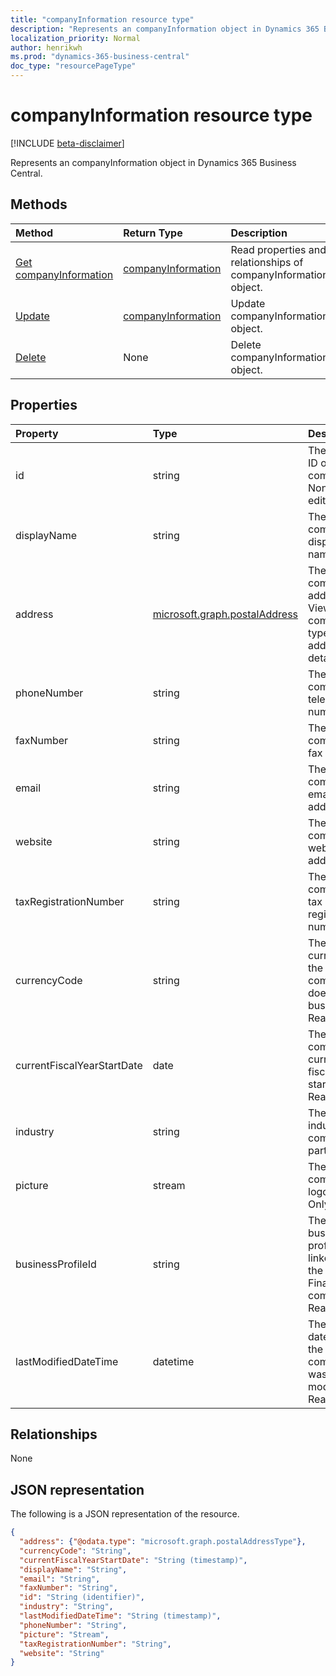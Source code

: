 ```yaml
---
title: "companyInformation resource type"
description: "Represents an companyInformation object in Dynamics 365 Business Central."
localization_priority: Normal
author: henrikwh
ms.prod: "dynamics-365-business-central"
doc_type: "resourcePageType"
---
```


# companyInformation resource type

[!INCLUDE [beta-disclaimer](../../includes/beta-disclaimer.md)]

Represents an companyInformation object in Dynamics 365 Business Central.

## Methods

| Method       | Return Type | Description |
|:-------------|:------------|:------------|
| [Get companyInformation](../api/dynamics-companyinformation-get.md) | [companyInformation](dynamics-companyinformation.md) | Read properties and relationships of companyInformation object. |
| [Update](../api/dynamics-companyinformation-update.md) | [companyInformation](dynamics-companyinformation.md) | Update companyInformation object. |
| [Delete](../api/dynamics-companyinformation-delete.md) | None | Delete companyInformation object. |

## Properties

| Property	   | Type	   |Description                           |
|:-------------|:--------|:-------------------------------------|
|id            |string|The unique ID of the company. Non-editable.|
|displayName   |string   |The company's display name.           |
|address       |[microsoft.graph.postalAddress](../resources/dynamics-complextypes.md)|The company's address. View the complex type for additional detail.|
|phoneNumber   |string   |The company's telephone number.       |
|faxNumber     |string   |The company's fax number.             |
|email         |string   |The company's email address.          |
|website       |string   |The company's website address.        |
|taxRegistrationNumber|string|The company's tax registration number.|
|currencyCode  |string   |The currency the company does business in. Read-Only.|
|currentFiscalYearStartDate|date|The company's current fiscal year start date. Read-Only.|
|industry      |string   |The industry the company is part of.  |
|picture       |stream   |The company logo. Read-Only.          |
|businessProfileId|string|The business profile ID linked to the Financials company. Read-Only.|
|lastModifiedDateTime|datetime|The last datetime the company was modified. Read-Only.|  

## Relationships

None

## JSON representation

The following is a JSON representation of the resource.

<!-- {
  "blockType": "resource",
  "optionalProperties": [

  ],
  "@odata.type": "microsoft.graph.companyInformation",
  "baseType": "",
  "keyProperty": "id"
}-->

```json
{
  "address": {"@odata.type": "microsoft.graph.postalAddressType"},
  "currencyCode": "String",
  "currentFiscalYearStartDate": "String (timestamp)",
  "displayName": "String",
  "email": "String",
  "faxNumber": "String",
  "id": "String (identifier)",
  "industry": "String",
  "lastModifiedDateTime": "String (timestamp)",
  "phoneNumber": "String",
  "picture": "Stream",
  "taxRegistrationNumber": "String",
  "website": "String"
}
```

<!-- uuid: 16cd6b66-4b1a-43a1-adaf-3a886856ed98
2019-02-04 14:57:30 UTC -->
<!-- {
  "type": "#page.annotation",
  "description": "companyInformation resource",
  "keywords": "",
  "section": "documentation",
  "tocPath": ""
}-->
